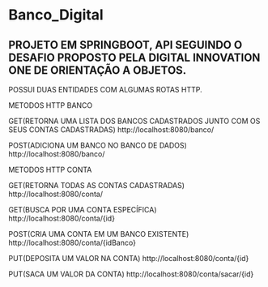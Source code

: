 # Banco_Digital
PROJETO EM SPRINGBOOT, API  SEGUINDO O DESAFIO PROPOSTO PELA DIGITAL INNOVATION ONE DE ORIENTAÇÃO A OBJETOS.
-------------------------------------------------------------------------------------------------------------------------------------------------------
POSSUI DUAS ENTIDADES COM ALGUMAS ROTAS HTTP.

METODOS HTTP BANCO

GET(RETORNA UMA LISTA DOS BANCOS CADASTRADOS JUNTO COM OS SEUS CONTAS CADASTRADAS)
http://localhost:8080/banco/

POST(ADICIONA UM BANCO NO BANCO DE DADOS)
http://localhost:8080/banco/

METODOS HTTP CONTA

GET(RETORNA TODAS AS CONTAS CADASTRADAS)
http://localhost:8080/conta/

GET(BUSCA POR UMA CONTA ESPECÍFICA)
http://localhost:8080/conta/{id}

POST(CRIA UMA CONTA EM UM BANCO EXISTENTE)
http://localhost:8080/conta/{idBanco}

PUT(DEPOSITA UM VALOR NA CONTA)
http://localhost:8080/conta/{id}

PUT(SACA UM VALOR DA CONTA)
http://localhost:8080/conta/sacar/{id}
